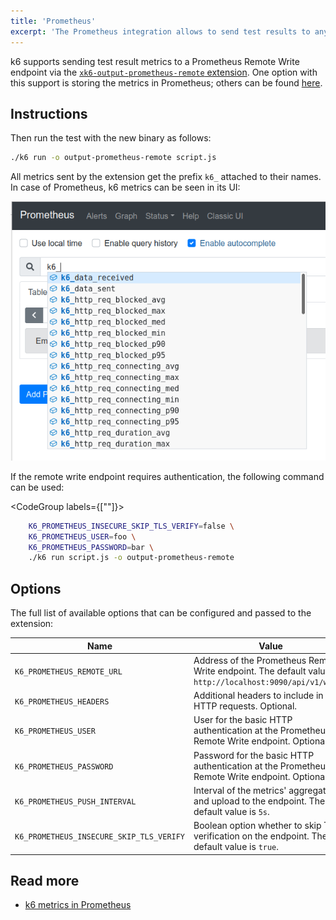```yaml
---
title: 'Prometheus'
excerpt: 'The Prometheus integration allows to send test results to any Prometheus Remote Write endpoint.'
---
```


k6 supports sending test result metrics to a Prometheus Remote Write endpoint via the [`xk6-output-prometheus-remote` extension](https://github.com/grafana/xk6-output-prometheus-remote).  One option with this support is storing the metrics in Prometheus; others can be found [here](https://prometheus.io/docs/operating/integrations/).

## Instructions

<InstallationInstructions extensionUrl="github.com/grafana/xk6-output-prometheus-remote"/>


Then run the test with the new binary as follows:


```bash
./k6 run -o output-prometheus-remote script.js
```

All metrics sent by the extension get the prefix `k6_` attached to their names. In case of Prometheus, k6 metrics can be seen in its UI:

![k6 metrics as seen in the Prometheus UI](images/Prometheus/prom.png)

If the remote write endpoint requires authentication, the following command can be used:

<CodeGroup labels={[""]}>

```bash
    K6_PROMETHEUS_INSECURE_SKIP_TLS_VERIFY=false \
    K6_PROMETHEUS_USER=foo \
    K6_PROMETHEUS_PASSWORD=bar \
    ./k6 run script.js -o output-prometheus-remote
```

</CodeGroup>

## Options

The full list of available options that can be configured and passed to the extension:

| Name                                     | Value                                                                                                       |
| ---------------------------------------- | ----------------------------------------------------------------------------------------------------------- |
| `K6_PROMETHEUS_REMOTE_URL`               | Address of the Prometheus Remote Write endpoint. The default value is `http://localhost:9090/api/v1/write`. |
| `K6_PROMETHEUS_HEADERS`                  | Additional headers to include in the HTTP requests. Optional. |
| `K6_PROMETHEUS_USER`                     | User for the basic HTTP authentication at the Prometheus Remote Write endpoint. Optional. |
| `K6_PROMETHEUS_PASSWORD`                 | Password for the basic HTTP authentication at the Prometheus Remote Write endpoint. Optional. |
| `K6_PROMETHEUS_PUSH_INTERVAL`            | Interval of the metrics' aggregation and upload to the endpoint. The default value is `5s`. |
| `K6_PROMETHEUS_INSECURE_SKIP_TLS_VERIFY` | Boolean option whether to skip TLS verification on the endpoint. The default value is `true`. |

## Read more

- [k6 metrics in Prometheus](https://k6.io/blog/k6-loves-prometheus/#the-mechanics-behind-metrics-crunching)
